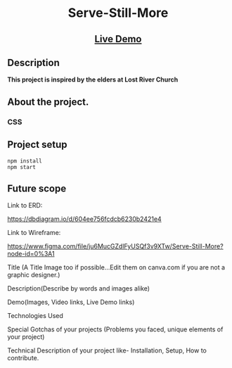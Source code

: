 <h1 align="center">Serve-Still-More</h1>

<h2 align="center"><a  href=#>Live Demo</a></h2>

## Description

**This project is inspired by the elders at Lost River Church**

## About the project.

### CSS

## Project setup

```
npm install
npm start
```

## Future scope

Link to ERD:

https://dbdiagram.io/d/604ee756fcdcb6230b2421e4

Link to Wireframe:

https://www.figma.com/file/ju6MucGZdlFyUSQf3v9XTw/Serve-Still-More?node-id=0%3A1

Title (A Title Image too if possible…Edit them on canva.com if you are not a graphic designer.)

Description(Describe by words and images alike)

Demo(Images, Video links, Live Demo links)

Technologies Used

Special Gotchas of your projects (Problems you faced, unique elements of your project)

Technical Description of your project like- Installation, Setup, How to contribute.